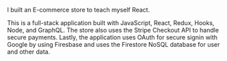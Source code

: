 I built an E-commerce store to teach myself React. 

This is a full-stack application built with JavaScript, React, Redux, Hooks, Node, and GraphQL. The store also uses the Stripe Checkout API to handle secure payments. Lastly, the application uses OAuth for secure signin with Google by using Firesbase and uses the Firestore NoSQL database for user and other data.
